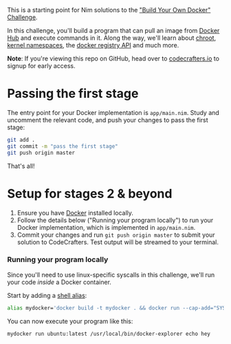 This is a starting point for Nim solutions to the
["Build Your Own Docker" Challenge](https://codecrafters.io/challenges/docker).

In this challenge, you'll build a program that can pull an image from
[Docker Hub](https://hub.docker.com/) and execute commands in it. Along the way,
we'll learn about [chroot](https://en.wikipedia.org/wiki/Chroot),
[kernel namespaces](https://en.wikipedia.org/wiki/Linux_namespaces), the
[docker registry API](https://docs.docker.com/registry/spec/api/) and much more.

**Note**: If you're viewing this repo on GitHub, head over to
[codecrafters.io](https://codecrafters.io) to signup for early access.

# Passing the first stage

The entry point for your Docker implementation is `app/main.nim`. Study and
uncomment the relevant code, and push your changes to pass the first stage:

```sh
git add .
git commit -m "pass the first stage"
git push origin master
```

That's all!

# Setup for stages 2 & beyond

1. Ensure you have [Docker](https://www.docker.com/) installed locally.
1. Follow the details below ("Running your program locally") to run your Docker
   implementation, which is implemented in `app/main.nim`.
1. Commit your changes and run `git push origin master` to submit your solution
   to CodeCrafters. Test output will be streamed to your terminal.

### Running your program locally

Since you'll need to use linux-specific syscalls in this challenge, we'll run
your code _inside_ a Docker container.

Start by adding a [shell alias](https://shapeshed.com/unix-alias/):

```sh
alias mydocker='docker build -t mydocker . && docker run --cap-add="SYS_ADMIN" mydocker'
```

You can now execute your program like this:

```sh
mydocker run ubuntu:latest /usr/local/bin/docker-explorer echo hey
```
